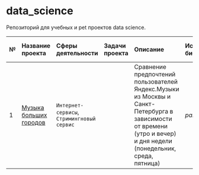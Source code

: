 # data_science
Репозиторий для учебных и pet проектов data science.

| № | Название проекта | Сферы деятельности | Задачи проекта | Описание | Используемые библиотеки | Ключевые слова проекта|
| :--| :---------------------- | :---------------------- | :---------------------- | :---------------------- | :---------------------- | :---------------------- |
| 1 |[Музыка больших городов](big_cities_music) | ``` Интернет-сервисы ```, ```Стримингновый сервис``` |  | Сравнение предпочтений пользователей Яндекс.Музыки из Москвы и Санкт-Петербурга в зависимости от времени (утро и вечер) и дня недели (понедельник, среда, пятница)| *pandas* | обработка данных |
